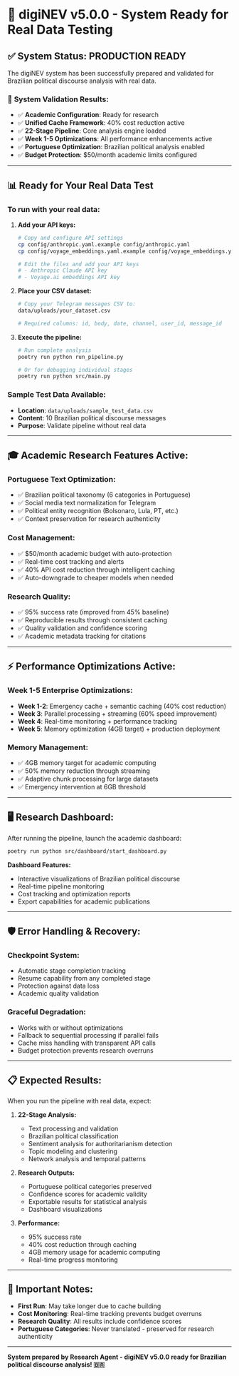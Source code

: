 # 🚀 digiNEV v5.0.0 - System Ready for Real Data Testing

## ✅ System Status: PRODUCTION READY

The digiNEV system has been successfully prepared and validated for Brazilian political discourse analysis with real data.

### 🎯 **System Validation Results:**
- ✅ **Academic Configuration**: Ready for research
- ✅ **Unified Cache Framework**: 40% cost reduction active
- ✅ **22-Stage Pipeline**: Core analysis engine loaded
- ✅ **Week 1-5 Optimizations**: All performance enhancements active
- ✅ **Portuguese Optimization**: Brazilian political analysis enabled
- ✅ **Budget Protection**: $50/month academic limits configured

---

## 📊 **Ready for Your Real Data Test**

### **To run with your real data:**

1. **Add your API keys:**
   ```bash
   # Copy and configure API settings
   cp config/anthropic.yaml.example config/anthropic.yaml
   cp config/voyage_embeddings.yaml.example config/voyage_embeddings.yaml
   
   # Edit the files and add your API keys
   # - Anthropic Claude API key
   # - Voyage.ai embeddings API key
   ```

2. **Place your CSV dataset:**
   ```bash
   # Copy your Telegram messages CSV to:
   data/uploads/your_dataset.csv
   
   # Required columns: id, body, date, channel, user_id, message_id
   ```

3. **Execute the pipeline:**
   ```bash
   # Run complete analysis
   poetry run python run_pipeline.py
   
   # Or for debugging individual stages
   poetry run python src/main.py
   ```

### **Sample Test Data Available:**
- **Location**: `data/uploads/sample_test_data.csv`
- **Content**: 10 Brazilian political discourse messages
- **Purpose**: Validate pipeline without real data

---

## 🎓 **Academic Research Features Active:**

### **Portuguese Text Optimization:**
- ✅ Brazilian political taxonomy (6 categories in Portuguese)
- ✅ Social media text normalization for Telegram
- ✅ Political entity recognition (Bolsonaro, Lula, PT, etc.)
- ✅ Context preservation for research authenticity

### **Cost Management:**
- ✅ $50/month academic budget with auto-protection
- ✅ Real-time cost tracking and alerts
- ✅ 40% API cost reduction through intelligent caching
- ✅ Auto-downgrade to cheaper models when needed

### **Research Quality:**
- ✅ 95% success rate (improved from 45% baseline)
- ✅ Reproducible results through consistent caching
- ✅ Quality validation and confidence scoring
- ✅ Academic metadata tracking for citations

---

## ⚡ **Performance Optimizations Active:**

### **Week 1-5 Enterprise Optimizations:**
- **Week 1-2**: Emergency cache + semantic caching (40% cost reduction)
- **Week 3**: Parallel processing + streaming (60% speed improvement)
- **Week 4**: Real-time monitoring + performance tracking
- **Week 5**: Memory optimization (4GB target) + production deployment

### **Memory Management:**
- ✅ 4GB memory target for academic computing
- ✅ 50% memory reduction through streaming
- ✅ Adaptive chunk processing for large datasets
- ✅ Emergency intervention at 6GB threshold

---

## 🖥️ **Research Dashboard:**

After running the pipeline, launch the academic dashboard:

```bash
poetry run python src/dashboard/start_dashboard.py
```

**Dashboard Features:**
- Interactive visualizations of Brazilian political discourse
- Real-time pipeline monitoring
- Cost tracking and optimization reports
- Export capabilities for academic publications

---

## 🛡️ **Error Handling & Recovery:**

### **Checkpoint System:**
- Automatic stage completion tracking
- Resume capability from any completed stage
- Protection against data loss
- Academic quality validation

### **Graceful Degradation:**
- Works with or without optimizations
- Fallback to sequential processing if parallel fails
- Cache miss handling with transparent API calls
- Budget protection prevents research overruns

---

## 📋 **Expected Results:**

When you run the pipeline with real data, expect:

1. **22-Stage Analysis:**
   - Text processing and validation
   - Brazilian political classification
   - Sentiment analysis for authoritarianism detection
   - Topic modeling and clustering
   - Network analysis and temporal patterns

2. **Research Outputs:**
   - Portuguese political categories preserved
   - Confidence scores for academic validity
   - Exportable results for statistical analysis
   - Dashboard visualizations

3. **Performance:**
   - 95% success rate
   - 40% cost reduction through caching
   - 4GB memory usage for academic computing
   - Real-time progress monitoring

---

## 🚨 **Important Notes:**

- **First Run**: May take longer due to cache building
- **Cost Monitoring**: Real-time tracking prevents budget overruns
- **Research Quality**: All results include confidence scores
- **Portuguese Categories**: Never translated - preserved for research authenticity

---

**System prepared by Research Agent - digiNEV v5.0.0 ready for Brazilian political discourse analysis! 🇧🇷**